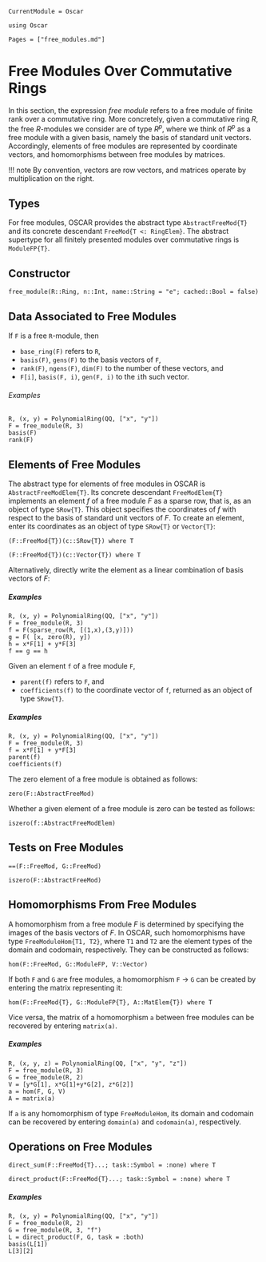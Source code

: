 ```@meta
CurrentModule = Oscar
```

```@setup oscar
using Oscar
```

```@contents
Pages = ["free_modules.md"]
```

# Free Modules Over Commutative Rings

In this section, the expression *free module*  refers to a free module of finite rank
over a commutative ring. More concretely, given a commutative ring $R$, 
the free $R$-modules we consider are of type $R^p$, where we think of $R^p$ as a
free module with a given basis, namely the basis of standard unit vectors.
Accordingly, elements of free modules are represented by coordinate vectors,
and homomorphisms between free modules by matrices.

!!! note
    By convention, vectors are row vectors, and matrices operate by multiplication on the right.

## Types

For free modules, OSCAR provides the abstract type `AbstractFreeMod{T}` and its concrete descendant `FreeMod{T <: RingElem}`.
The abstract supertype for all finitely presented modules over commutative rings is `ModuleFP{T}`.


## Constructor

```@docs
free_module(R::Ring, n::Int, name::String = "e"; cached::Bool = false)
```

## Data Associated to Free Modules

If `F` is a free `R`-module, then

- `base_ring(F)` refers to `R`,
- `basis(F)`, `gens(F)` to the basis vectors of `F`, 
- `rank(F)`, `ngens(F)`, `dim(F)` to the number of these vectors, and
- `F[i]`, `basis(F, i)`, `gen(F, i)` to the `i`th such vector.

###### Examples

```@repl oscar
R, (x, y) = PolynomialRing(QQ, ["x", "y"])
F = free_module(R, 3)
basis(F)
rank(F)
```

## Elements of Free Modules

The abstract type for elements of free modules in OSCAR is `AbstractFreeModElem{T}`. Its concrete
descendant `FreeModElem{T}` implements an element $f$ of a free module $F$ as a sparse row,
that is, as an object of type `SRow{T}`. This object specifies the coordinates of $f$ with respect to
the basis of standard unit vectors of $F$. To create an element, enter its coordinates as an object
of type `SRow{T}` or `Vector{T}`: 


```@julia
(F::FreeMod{T})(c::SRow{T}) where T
```

```@julia
(F::FreeMod{T})(c::Vector{T}) where T
```

Alternatively, directly write the element as a linear combination of basis vectors of $F$:
 
##### Examples

```@repl oscar
R, (x, y) = PolynomialRing(QQ, ["x", "y"])
F = free_module(R, 3)
f = F(sparse_row(R, [(1,x),(3,y)]))
g = F( [x, zero(R), y])
h = x*F[1] + y*F[3]
f == g == h
```

Given an element `f`  of a free module `F`,
- `parent(f)` refers to `F`, and
- `coefficients(f)` to the coordinate vector of `f`, returned as an object of type `SRow{T}`.

##### Examples

```@repl oscar
R, (x, y) = PolynomialRing(QQ, ["x", "y"])
F = free_module(R, 3)
f = x*F[1] + y*F[3]
parent(f)
coefficients(f)
```

The zero element of a free module is obtained as follows:

```@docs
zero(F::AbstractFreeMod)
```

Whether a given element of a free module is zero can be tested as follows:

```@docs
iszero(f::AbstractFreeModElem)
```

## Tests on Free Modules

```@docs
==(F::FreeMod, G::FreeMod)
```

```@docs
iszero(F::AbstractFreeMod)
```

## Homomorphisms From Free Modules

A homomorphism from a free module $F$ is determined by specifying the images
of the basis vectors of $F$. In OSCAR, such homomorphisms have type `FreeModuleHom{T1, T2}`, where
`T1` and `T2` are the element types of the domain and codomain, respectively. They can be
constructed as follows:

```@docs
hom(F::FreeMod, G::ModuleFP, V::Vector)
```

If both `F` and `G`  are free modules, a  homomorphism `F` $\to$ `G` can be created
by entering the matrix representing it:

```@docs
hom(F::FreeMod{T}, G::ModuleFP{T}, A::MatElem{T}) where T
```

Vice versa, the matrix of a homomorphism `a` between free modules can be recovered by entering `matrix(a)`.

##### Examples

```@repl oscar
R, (x, y, z) = PolynomialRing(QQ, ["x", "y", "z"])
F = free_module(R, 3)
G = free_module(R, 2)
V = [y*G[1], x*G[1]+y*G[2], z*G[2]]
a = hom(F, G, V)
A = matrix(a)
```

If  `a`  is any homomorphism of type `FreeModuleHom`, its domain and codomain can be
recovered by entering `domain(a)` and `codomain(a)`, respectively.

## Operations on Free Modules

```@docs
direct_sum(F::FreeMod{T}...; task::Symbol = :none) where T
```

```@docs
direct_product(F::FreeMod{T}...; task::Symbol = :none) where T
```

##### Examples

```@repl oscar
R, (x, y) = PolynomialRing(QQ, ["x", "y"])
F = free_module(R, 2)
G = free_module(R, 3, "f")
L = direct_product(F, G, task = :both)
basis(L[1])
L[3][2]
```

